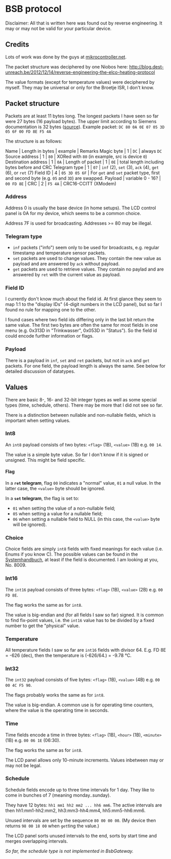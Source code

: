 # BSB protocol

Disclaimer: All that is written here was found out by reverse engineering. It may or may not be valid for your particular device.

## Credits

Lots of work was done by the guys at [mikrocontroller.net](https://www.mikrocontroller.net/topic/218643).

The packet structure was deciphered by one Niobos here: http://blog.dest-unreach.be/2012/12/14/reverse-engineering-the-elco-heating-protocol

The value formats (except for temperature values) were deciphered by myself. They may be universal or only for the Broetje ISR, I don't know.


## Packet structure

Packets are at least 11 bytes long. The longest packets I have seen so far were 27 bytes (16 payload bytes). The upper limit according to Siemens documentation is 32 bytes ([source](https://www.mikrocontroller.net/topic/218643?goto=4499227#4499227)).  Example packet: `DC 80 0A 0E 07 05 3D 05 6F 00 FD 8E F5 4A`

The structure is as follows:

Name | Length in bytes | example | Remarks
Magic byte | 1 | `DC` | always `DC`
Source address | 1 | `80` | XORed with `80` (in example, src is device `0`)
Destination address | 1 | `0A` | 
Length of packet | 1 | `0E` | total length including bytes before and CRC
Telegram type | 1 | `07` | `inf` (2), `set` (3), `ack` (4), `get` (6), or `ret` (7)
Field ID | 4 | `05 3D 05 6F` | For `get` and `set` packet type, first and second byte (e.g. `05` and `3D`) are swapped.
Payload | variable 0 - 16? | `00 FD 8E` |
CRC | 2 | `F5 4A` | CRC16-CCITT (XModem)

### Address

Address 0 is usually the base device (in home setups). The LCD control panel is 0A for my device, which seems to be a common choice.

Address 7F is used for broadcasting. Addresses >= 80 may be illegal.

### Telegram type

 * `inf` packets ("info") seem only to be used for broadcasts, e.g. regular timestamp and temperature sensor packets.
 * `set` packets are used to change values. They contain the new value as payload and are answered by `ack` without payload.
 * `get` packets are used to retrieve values. They contain no paylad and are answered by `ret` with the current value as payload.

### Field ID

I currently don't know much about the field id. At first glance they seem to map 1:1 to the "display IDs" (4-digit numbers in the LCD panel), but so far I found no rule for mapping one to the other. 

I found cases where two field ids differing only in the last bit return the same value. The first two bytes are often the same for most fields in one menu (e.g. 0x313D in "Trinkwasser", 0x053D in "Status"). So the field id could encode further information or flags.

### Payload

There is a payload in `inf`, `set` and `ret` packets, but not in `ack` and `get` packets. For one field, the payload length is always the same. See below for detailed discussion of datatypes.


## Values

There are basic 8-, 16- and 32-bit integer types as well as some special types (time, schedule, others). There may be more that I did not see so far.

There is a distinction between nullable and non-nullable fields, which is important when setting values.

### Int8

An `int8` payload consists of two bytes: `<flag>` (1B), `<value>` (1B) e.g. `00 14`.

The value is a simple byte value. So far I don't know if it is signed or unsigned. This might be field specific.

#### Flag

In a **`ret` telegram**, flag `00` indicates a "normal" value, `01` a null value. In the latter case, the `<value>` byte should be ignored.

In a **`set` telegram**, the flag is set to:

 * `01` when setting the value of a non-nullable field;
 * `05` when setting a value for a nullable field;
 * `06` when setting a nullable field to NULL (in this case, the `<value>` byte will be ignored).
 
### Choice

Choice fields are simply `int8` fields with fixed meanings for each value (i.e. Enums if you know C). The possible values can be found in the [Systemhandbuch](https://www.mikrocontroller.net/attachment/118129/systemhandbuch_isr.pdf), at least if the field is documented. I am looking at you, No. 8009.

### Int16

The `int16` payload consists of three bytes: `<flag>` (1B), `<value>` (2B) e.g. `00 FD 8E`.

The flag works the same as for `int8`.

The value is big-endian and (for all fields I saw so far) signed. It is common to find fix-point values, i.e. the `int16` value has to be divided by a fixed number to get the "physical" value.

### Temperature

All temperature fields I saw so far are `int16` fields with divisor 64. E.g. FD 8E = -626 (dec), then the temperature is (-626/64.) = -9.78 °C.

### Int32

The `int32` payload consists of five bytes: `<flag>` (1B), `<value>` (4B) e.g. `00 00 4C F5 90`.

The flags probably works the same as for `int8`.

The value is big-endian. A common use is for operating time counters, where the value is the operating time in seconds.

### Time

Time fields encode a time in three bytes: `<flag>` (1B), `<hour>` (1B), `<minute>` (1B) e.g. `00 06 1E` (06:30).

The flag works the same as for `int8`.

The LCD panel allows only 10-minute increments. Values inbetween may or may not be legal.

### Schedule

Schedule fields encode up to three time intervals for 1 day. They like to come in bunches of 7 (meaning monday..sunday).

They have 12 bytes: `hh1 mm1 hh2 mm2 ... hh6 mm6`. The active intervals are then hh1:mm1-hh2:mm2, hh3:mm3-hh4:mm4, hh5:mm5-hh6:mm6.

Unused intervals are set by the sequence `80 00 00 00`. (My device then returns `98 00 18 00` when `get`ting the value.)

The LCD panel sorts unused intervals to the end, sorts by start time and merges overlapping intervals.

*So far, the schedule type is not implemented in BsbGateway.*